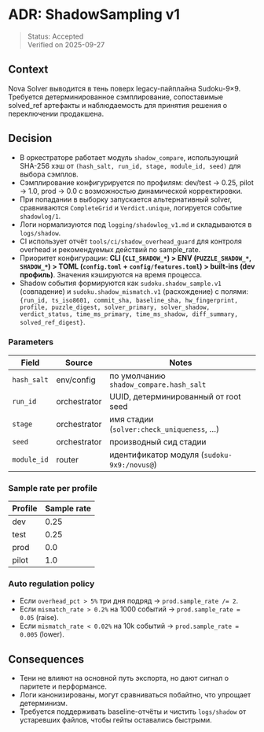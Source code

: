 # ADR: ShadowSampling v1

> Status: Accepted  
> Verified on 2025-09-27

## Context

Nova Solver выводится в тень поверх legacy-пайплайна Sudoku-9×9. Требуется
детерминированное сэмплирование, сопоставимые solved_ref артефакты и
наблюдаемость для принятия решения о переключении продакшена.

## Decision

- В оркестраторе работает модуль `shadow_compare`, использующий SHA-256 хэш от
  `(hash_salt, run_id, stage, module_id, seed)` для выбора сэмплов.
- Сэмплирование конфигурируется по профилям: dev/test → 0.25, pilot → 1.0,
  prod → 0.0 с возможностью динамической корректировки.
- При попадании в выборку запускается альтернативный solver, сравниваются
  `CompleteGrid` и `Verdict.unique`, логируется событие `shadowlog/1`.
- Логи нормализуются под `logging/shadowlog_v1.md` и складываются в `logs/shadow`.
- CI использует отчёт `tools/ci/shadow_overhead_guard` для контроля overhead и
  рекомендуемых действий по sample_rate.
- Приоритет конфигурации: **CLI (`CLI_SHADOW_*`) > ENV (`PUZZLE_SHADOW_*`,
  `SHADOW_*`) > TOML (`config.toml` + `config/features.toml`) > built-ins (dev
  профиль)**. Значения кэшируются на время процесса.
- Shadow события формируются как `sudoku.shadow_sample.v1` (совпадение) и
  `sudoku.shadow_mismatch.v1` (расхождение) с полями:
  `{run_id, ts_iso8601, commit_sha, baseline_sha, hw_fingerprint, profile,
  puzzle_digest, solver_primary, solver_shadow, verdict_status, time_ms_primary,
  time_ms_shadow, diff_summary, solved_ref_digest}`.

### Parameters

| Field | Source | Notes |
| --- | --- | --- |
| `hash_salt` | env/config | по умолчанию `shadow_compare.hash_salt` |
| `run_id` | orchestrator | UUID, детерминированный от root seed |
| `stage` | orchestrator | имя стадии (`solver:check_uniqueness`, …) |
| `seed` | orchestrator | производный сид стадии |
| `module_id` | router | идентификатор модуля (`sudoku-9x9:/novus@`) |

### Sample rate per profile

| Profile | Sample rate |
| --- | --- |
| dev | 0.25 |
| test | 0.25 |
| prod | 0.0 |
| pilot | 1.0 |

### Auto regulation policy

- Если `overhead_pct > 5%` три дня подряд → `prod.sample_rate /= 2`.
- Если `mismatch_rate > 0.2%` на 1000 событий → `prod.sample_rate = 0.05` (raise).
- Если `mismatch_rate < 0.02%` на 10k событий → `prod.sample_rate = 0.005` (lower).

## Consequences

- Тени не влияют на основной путь экспорта, но дают сигнал о паритете и
  перформансе.
- Логи канонизированы, могут сравниваться побайтно, что упрощает детерминизм.
- Требуется поддерживать baseline-отчёты и чистить `logs/shadow` от устаревших
  файлов, чтобы гейты оставались быстрыми.
